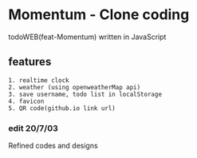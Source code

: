 # Momentum - Clone coding

todoWEB(feat-Momentum) written in JavaScript

## features
	1. realtime clock
	2. weather (using openweatherMap api)
	3. save username, todo list in localStorage 
	4. favicon
	5. QR code(github.io link url)


### edit 20/7/03

Refined codes and designs